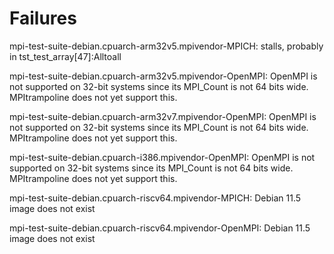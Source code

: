 # Failures

mpi-test-suite-debian.cpuarch-arm32v5.mpivendor-MPICH: stalls,
probably in tst_test_array[47]:Alltoall

mpi-test-suite-debian.cpuarch-arm32v5.mpivendor-OpenMPI: OpenMPI is
not supported on 32-bit systems since its MPI_Count is not 64 bits
wide. MPItrampoline does not yet support this.

mpi-test-suite-debian.cpuarch-arm32v7.mpivendor-OpenMPI: OpenMPI is
not supported on 32-bit systems since its MPI_Count is not 64 bits
wide. MPItrampoline does not yet support this.

mpi-test-suite-debian.cpuarch-i386.mpivendor-OpenMPI: OpenMPI is not
supported on 32-bit systems since its MPI_Count is not 64 bits wide.
MPItrampoline does not yet support this.

mpi-test-suite-debian.cpuarch-riscv64.mpivendor-MPICH: Debian 11.5
image does not exist

mpi-test-suite-debian.cpuarch-riscv64.mpivendor-OpenMPI: Debian 11.5
image does not exist
